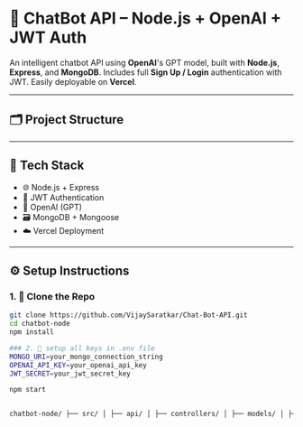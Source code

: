 # 🤖 ChatBot API – Node.js + OpenAI + JWT Auth

An intelligent chatbot API using **OpenAI**'s GPT model, built with **Node.js**, **Express**, and **MongoDB**. Includes full **Sign Up / Login** authentication with JWT. Easily deployable on **Vercel**.

---

## 🗂️ Project Structure
---

## 🧰 Tech Stack

- 🌐 Node.js + Express
- 🔐 JWT Authentication
- 🧠 OpenAI (GPT)
- 🗃️ MongoDB + Mongoose
- ☁️ Vercel Deployment

---

## ⚙️ Setup Instructions

### 1. 🔻 Clone the Repo

```bash
git clone https://github.com/VijaySaratkar/Chat-Bot-API.git
cd chatbot-node
npm install

### 2. 🔻 setup all keys in .env file
MONGO_URI=your_mongo_connection_string
OPENAI_API_KEY=your_openai_api_key
JWT_SECRET=your_jwt_secret_key

npm start


chatbot-node/ ├── src/ │ ├── api/ │ ├── controllers/ │ ├── models/ │ ├── routes/ │ └── utils/ ├── .env ├── .gitignore ├── vercel.json ├── package.json └── README.md
